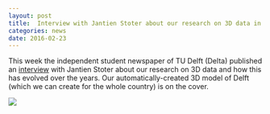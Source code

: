 ```yaml
---
layout: post
title:  Interview with Jantien Stoter about our research on 3D data in newspaper of TU Delft (Delta)
categories: news
date: 2016-02-23
---
```


This week the independent student newspaper of TU Delft (Delta) published an [interview](http://delta.tudelft.nl/uploads/delta.tudelft.nl/delta_articles_editions/792/pdf/Delta_10_def_LR.pdf) with Jantien Stoter about our research on 3D data and how this has evolved over the years. Our automatically-created 3D model of Delft (which we can create for the whole country) is on the cover.

<img src="{{ site.baseurl }}/img/2016/delta.jpg"/>
